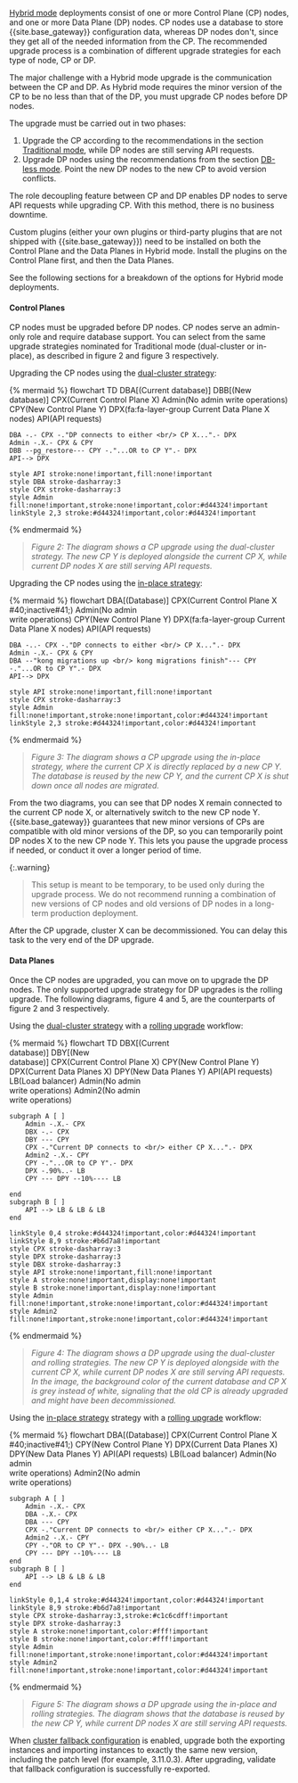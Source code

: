 [Hybrid mode](/gateway/hybrid-mode/) deployments consist of one or more Control Plane (CP) nodes, and one or more Data Plane (DP) nodes. 
CP nodes use a database to store {{site.base_gateway}} configuration data, whereas DP nodes don't, since they get all of the needed information from the CP.
The recommended upgrade process is a combination of different upgrade strategies for each type of node, CP or DP.

The major challenge with a Hybrid mode upgrade is the communication between the CP and DP. 
As Hybrid mode requires the minor version of the CP to be no less than that of the DP, you must upgrade CP nodes before DP nodes. 

The upgrade must be carried out in two phases:

1. Upgrade the CP according to the recommendations in the section [Traditional mode](#traditional-mode), 
while DP nodes are still serving API requests.
2. Upgrade DP nodes using the recommendations from the section [DB-less mode](#db-less-mode). 
Point the new DP nodes to the new CP to avoid version conflicts.

The role decoupling feature between CP and DP enables DP nodes to serve API requests while upgrading CP. 
With this method, there is no business downtime.

Custom plugins (either your own plugins or third-party plugins that are not shipped with {{site.base_gateway}})
need to be installed on both the Control Plane and the Data Planes in Hybrid mode. 
Install the plugins on the Control Plane first, and then the Data Planes.

See the following sections for a breakdown of the options for Hybrid mode deployments.

#### Control Planes

CP nodes must be upgraded before DP nodes. CP nodes serve an admin-only role and require database support. 
You can select from the same upgrade strategies nominated for Traditional mode (dual-cluster or in-place), 
as described in figure 2 and figure 3 respectively.

Upgrading the CP nodes using the [dual-cluster strategy](/gateway/upgrade/dual-cluster/):

{% mermaid %}
flowchart TD
    DBA[(Current
    database)]
    DBB[(New 
    database)]
    CPX(Current Control Plane X)
    Admin(No admin 
    write operations)
    CPY(New Control Plane Y)
    DPX(fa:fa-layer-group Current Data Plane X nodes)
    API(API requests)

    DBA -.- CPX -."DP connects to either <br/> CP X...".- DPX
    Admin -.X.- CPX & CPY
    DBB --pg_restore--- CPY -."...OR to CP Y".- DPX
    API--> DPX

    style API stroke:none!important,fill:none!important
    style DBA stroke-dasharray:3
    style CPX stroke-dasharray:3
    style Admin fill:none!important,stroke:none!important,color:#d44324!important
    linkStyle 2,3 stroke:#d44324!important,color:#d44324!important
{% endmermaid %}

> _Figure 2: The diagram shows a CP upgrade using the dual-cluster strategy._
_The new CP Y is deployed alongside the current CP X, while current DP nodes X are still serving API requests._

Upgrading the CP nodes using the [in-place strategy](/gateway/upgrade/in-place/):

{% mermaid %}
flowchart 
    DBA[(Database)]
    CPX(Current Control Plane X <br/> #40;inactive#41;)
    Admin(No admin <br/> write operations)
    CPY(New Control Plane Y)
    DPX(fa:fa-layer-group Current Data Plane X nodes)
    API(API requests)

    DBA -..- CPX -."DP connects to either <br/> CP X...".- DPX
    Admin -.X.- CPX & CPY
    DBA --"kong migrations up <br/> kong migrations finish"--- CPY -."...OR to CP Y".- DPX
    API--> DPX

    style API stroke:none!important,fill:none!important
    style CPX stroke-dasharray:3
    style Admin fill:none!important,stroke:none!important,color:#d44324!important
    linkStyle 2,3 stroke:#d44324!important,color:#d44324!important
{% endmermaid %}

> _Figure 3: The diagram shows a CP upgrade using the in-place strategy, where the current CP X is directly replaced by a new CP Y._
_The database is reused by the new CP Y, and the current CP X is shut down once all nodes are migrated._

From the two diagrams, you can see that DP nodes X remain connected to the current CP node X, or alternatively switch to the new CP node Y.
{{site.base_gateway}} guarantees that new minor versions of CPs are compatible with old minor versions of the DP, 
so you can temporarily point DP nodes X to the new CP node Y.
This lets you pause the upgrade process if needed, or conduct it over a longer period of time.

{:.warning}
> This setup is meant to be temporary, to be used only during the upgrade process.
> We do not recommend running a combination of new versions of CP nodes and old versions of DP nodes in a long-term production deployment.

After the CP upgrade, cluster X can be decommissioned. You can delay this task to the very end of the DP upgrade.

#### Data Planes

Once the CP nodes are upgraded, you can move on to upgrade the DP nodes. 
The only supported upgrade strategy for DP upgrades is the rolling upgrade.
The following diagrams, figure 4 and 5, are the counterparts of figure 2 and 3 respectively. 

Using the [dual-cluster strategy](/gateway/upgrade/dual-cluster/) with a 
[rolling upgrade](/gateway/upgrade/rolling/) workflow:

{% mermaid %}
flowchart TD
    DBX[(Current <br/> database)]
    DBY[(New <br/> database)]
    CPX(Current Control Plane X)
    CPY(New Control Plane Y)
    DPX(Current Data Planes X)
    DPY(New Data Planes Y)
    API(API requests)
    LB(Load balancer)
    Admin(No admin <br/> write operations)
    Admin2(No admin <br/> write operations)
    
    subgraph A [ ]
        Admin -.X.- CPX
        DBX -.- CPX
        DBY --- CPY
        CPX -."Current DP connects to <br/> either CP X...".- DPX
        Admin2 -.X.- CPY
        CPY -."...OR to CP Y".- DPX
        DPX -.90%..- LB
        CPY --- DPY --10%---- LB
        
    end
    subgraph B [ ]
        API --> LB & LB & LB
    end

    linkStyle 0,4 stroke:#d44324!important,color:#d44324!important
    linkStyle 8,9 stroke:#b6d7a8!important
    style CPX stroke-dasharray:3
    style DPX stroke-dasharray:3
    style DBX stroke-dasharray:3
    style API stroke:none!important,fill:none!important
    style A stroke:none!important,display:none!important
    style B stroke:none!important,display:none!important
    style Admin fill:none!important,stroke:none!important,color:#d44324!important
    style Admin2 fill:none!important,stroke:none!important,color:#d44324!important
{% endmermaid %}

> _Figure 4: The diagram shows a DP upgrade using the dual-cluster and rolling strategies._
_The new CP Y is deployed alongside with the current CP X, while current DP nodes X are still serving API requests._
_In the image, the background color of the current database and CP X is grey instead of white, signaling that the old CP is already upgraded and might have been decommissioned._

Using the [in-place strategy](/gateway/upgrade/in-place/) 
strategy with a [rolling upgrade](/gateway/upgrade/rolling/) workflow:

{% mermaid %}
flowchart 
    DBA[(Database)]
    CPX(Current Control Plane X <br/> #40;inactive#41;)
    CPY(New Control Plane Y)
    DPX(Current Data Planes X)
    DPY(New Data Planes Y)
    API(API requests)
    LB(Load balancer)
    Admin(No admin <br/> write operations)
    Admin2(No admin <br/> write operations)

    subgraph A [ ]
        Admin -.X.- CPX
        DBA -.X.- CPX
        DBA --- CPY
        CPX -."Current DP connects to <br/> either CP X...".- DPX
        Admin2 -.X.- CPY
        CPY -."OR to CP Y".- DPX -.90%..- LB
        CPY --- DPY --10%---- LB 
    end
    subgraph B [ ]
        API --> LB & LB & LB
    end

    linkStyle 0,1,4 stroke:#d44324!important,color:#d44324!important
    linkStyle 8,9 stroke:#b6d7a8!important
    style CPX stroke-dasharray:3,stroke:#c1c6cdff!important
    style DPX stroke-dasharray:3
    style A stroke:none!important,color:#fff!important
    style B stroke:none!important,color:#fff!important
    style Admin fill:none!important,stroke:none!important,color:#d44324!important
    style Admin2 fill:none!important,stroke:none!important,color:#d44324!important
{% endmermaid %}

> _Figure 5: The diagram shows a DP upgrade using the in-place and rolling strategies._
_The diagram shows that the database is reused by the new CP Y, while current DP nodes X are still serving API requests._

When [cluster fallback configuration](/gateway/cp-outage/) is enabled, upgrade both the
exporting instances and importing instances to exactly the same new version, including the patch level (for example, 3.11.0.3).
After upgrading, validate that fallback configuration is successfully re-exported.